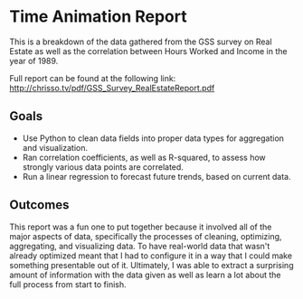 # Time Animation Report

This is a breakdown of the data gathered from the GSS survey on Real Estate as well as the correlation between Hours Worked and Income in the year of 1989.

Full report can be found at the following link: http://chrisso.tv/pdf/GSS_Survey_RealEstateReport.pdf

## Goals

- Use Python to clean data fields into proper data types for aggregation and visualization.
- Ran correlation coefficients, as well as R-squared, to assess how strongly various data points are correlated.
- Run a linear regression to forecast future trends, based on current data.

## Outcomes  

This report was a fun one to put together because it involved all of the major aspects of data, specifically the processes of cleaning, optimizing, aggregating, and visualizing data. To have real-world data that wasn't already optimized meant that I had to configure it in a way that I could make something presentable out of it. Ultimately, I was able to extract a surprising amount of information with the data given as well as learn a lot about the full process from start to finish. 
